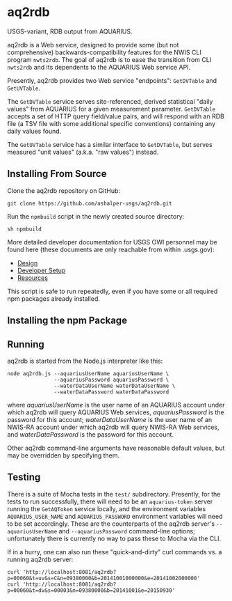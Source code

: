 # aq2rdb
USGS-variant, RDB output from AQUARIUS.

aq2rdb is a Web service, designed to provide some (but not comprehensive) backwards-compatibility features for the NWIS CLI program `nwts2rdb`. The goal of aq2rdb is to ease the transition from CLI `nwts2rdb` and its dependents to the AQUARIUS Web service API.

Presently, aq2rdb provides two Web service "endpoints": `GetDVTable` and `GetUVTable`.

The `GetDVTable` service serves site-referenced, derived statistical "daily values" from AQUARIUS for a given measurement parameter. `GetDVTable` accepts a set of HTTP query field/value pairs, and will respond with an RDB file (a TSV file with some additional specific conventions) containing any daily values found.

The `GetUVTable` service has a similar interface to `GetDVTable`, but serves measured "unit values" (a.k.a. "raw values") instead.

## Installing From Source
Clone the aq2rdb repository on GitHub:

    git clone https://github.com/ashalper-usgs/aq2rdb.git

Run the `npmbuild` script in the newly created source directory:

    sh npmbuild
    
More detailed developer documentation for USGS OWI personnel may be found here (these documents are only reachable from within .usgs.gov):

*   [Design](https://docs.google.com/document/d/17heoV1JcO2eelmZlFRtLUnQ8yTycJ39iQd1lmRwG1yI/edit?usp=sharing)
*   [Developer Setup](https://docs.google.com/document/d/145lo4iWWcJDojVt7ZWq0OnT1sF-VQ8oSX9hpApyJDg8/edit?usp=sharing)
*   [Resources](https://docs.google.com/document/d/1bBhwi8VfdjuLIkXlgVAMQQi7TRY6BiGjfVEU5bctrhA/edit?usp=sharing)
    
This script is safe to run repeatedly, even if you have some or all required npm packages already installed.

## Installing the npm Package

## Running
aq2rdb is started from the Node.js interpreter like this:

    node aq2rdb.js --aquariusUserName aquariusUserName \
                   --aquariusPassword aquariusPassword \
                   --waterDataUserName waterDataUserName \
                   --waterDataPassword waterDataPassword

where *aquariusUserName* is the user name of an AQUARIUS account under
which aq2rdb will query AQUARIUS Web services, *aquariusPassword* is
the password for this account; *waterDataUserName* is the user name of
an NWIS-RA account under which aq2rdb will query NWIS-RA Web services,
and *waterDataPassword* is the password for this account.

Other aq2rdb command-line arguments have reasonable default values,
but may be overridden by specifying them.

## Testing
There is a suite of Mocha tests in the `test/` subdirectory. Presently, for the tests to run successfully, there will need to be an `aquarius-token` server running the `GetAQToken` service locally, and the environment variables `AQUARIUS_USER_NAME` and `AQUARIUS_PASSWORD` environment variables will need to be set accordingly. These are the counterparts of the aq2rdb server's `--aquariusUserName` and `--aquariusPassword` command-line options; unfortunately there is currently no way to pass these to Mocha via the CLI.

If in a hurry, one can also run these "quick-and-dirty" curl commands vs. a running aq2rdb server:

    curl 'http://localhost:8081/aq2rdb?p=00060&t=uv&s=C&n=09380000&b=20141001000000&e=20141002000000'
    curl 'http://localhost:8081/aq2rdb?p=00060&t=dv&s=00003&n=09380000&b=20141001&e=20150930'
